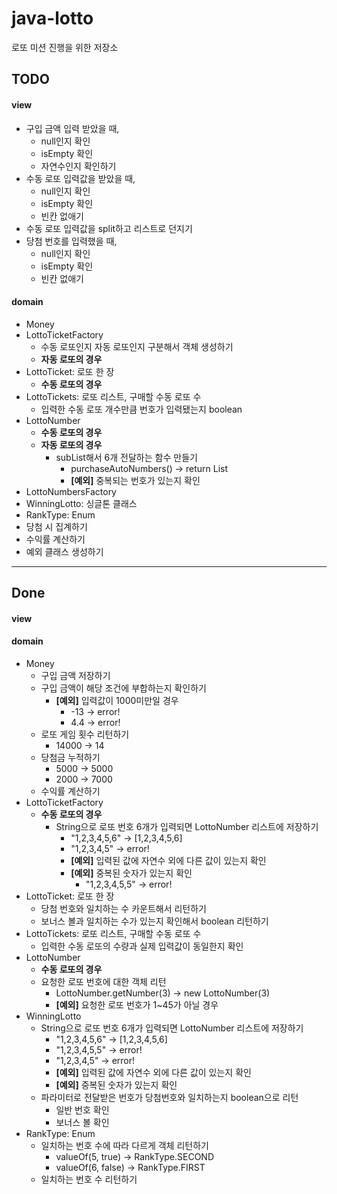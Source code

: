# java-lotto
로또 미션 진행을 위한 저장소


## TODO
#### view
* 구입 금액 입력 받았을 때,
    * null인지 확인
    * isEmpty 확인
    * 자연수인지 확인하기
* 수동 로또 입력값을 받았을 때,
    * null인지 확인
    * isEmpty 확인
    * 빈칸 없애기
* 수동 로또 입력값을 split하고 리스트로 던지기
* 당첨 번호를 입력했을 때,
    * null인지 확인
    * isEmpty 확인
    * 빈칸 없애기
#### domain
* Money
* LottoTicketFactory
    * 수동 로또인지 자동 로또인지 구분해서 객체 생성하기
    * **자동 로또의 경우**
* LottoTicket: 로또 한 장
    * **수동 로또의 경우**
* LottoTickets: 로또 리스트, 구매할 수동 로또 수
    * 입력한 수동 로또 개수만큼 번호가 입력됐는지 boolean
* LottoNumber
    * **수동 로또의 경우**
    * **자동 로또의 경우**
        * subList해서 6개 전달하는 함수 만들기
            * purchaseAutoNumbers() -> return List<LottoNumber>
            * **[예외]** 중복되는 번호가 있는지 확인
* LottoNumbersFactory
* WinningLotto: 싱글톤 클래스
* RankType: Enum
* 당첨 시 집계하기
* 수익률 계산하기
* 예외 클래스 생성하기

---
## Done
#### view
#### domain
* Money
    * 구입 금액 저장하기
    * 구입 금액이 해당 조건에 부합하는지 확인하기
        * **[예외]** 입력값이 1000미만일 경우
            * -13 -> error!
            * 4.4 -> error!
    * 로또 게임 횟수 리턴하기
        * 14000 -> 14
    * 당첨금 누적하기
        * 5000 -> 5000
        * 2000 -> 7000
    * 수익률 계산하기
* LottoTicketFactory
    * **수동 로또의 경우**
        * String으로 로또 번호 6개가 입력되면 LottoNumber 리스트에 저장하기
            * "1,2,3,4,5,6" -> [1,2,3,4,5,6]
            * "1,2,3,4,5" -> error!
            * **[예외]** 입력된 값에 자연수 외에 다른 값이 있는지 확인
            * **[예외]** 중복된 숫자가 있는지 확인
                * "1,2,3,4,5,5" -> error!
* LottoTicket: 로또 한 장
    * 당첨 번호와 일치하는 수 카운트해서 리턴하기
    * 보너스 볼과 일치하는 수가 있는지 확인해서 boolean 리턴하기
* LottoTickets: 로또 리스트, 구매할 수동 로또 수
    * 입력한 수동 로또의 수량과 실제 입력값이 동일한지 확인
* LottoNumber
    * **수동 로또의 경우**
    * 요청한 로또 번호에 대한 객체 리턴
        * LottoNumber.getNumber(3) -> new LottoNumber(3)
        * **[예외]** 요청한 로또 번호가 1~45가 아닐 경우
* WinningLotto
    * String으로 로또 번호 6개가 입력되면 LottoNumber 리스트에 저장하기
        * "1,2,3,4,5,6" -> [1,2,3,4,5,6]
        * "1,2,3,4,5,5" -> error!
        * "1,2,3,4,5" -> error!
        * **[예외]** 입력된 값에 자연수 외에 다른 값이 있는지 확인
        * **[예외]** 중복된 숫자가 있는지 확인
    * 파라미터로 전달받은 번호가 당첨번호와 일치하는지 boolean으로 리턴
        * 일반 번호 확인
        * 보너스 볼 확인
* RankType: Enum
    * 일치하는 번호 수에 따라 다르게 객체 리턴하기
        * valueOf(5, true) -> RankType.SECOND
        * valueOf(6, false) -> RankType.FIRST
    * 일치하는 번호 수 리턴하기 